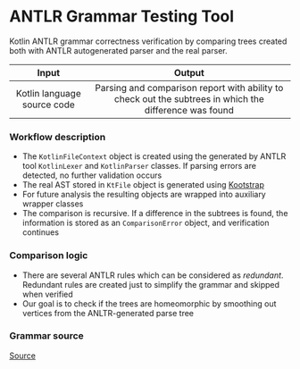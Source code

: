 # ANTLR Grammar Testing Tool
Kotlin ANTLR grammar correctness verification by comparing trees created both with ANTLR autogenerated parser and the real parser.

Input | Output
:----:|:----:
Kotlin language source code | Parsing and comparison report with ability to check out the subtrees in which the difference was found

### Workflow description
+ The `KotlinFileContext` object is created using the generated by ANTLR tool `KotlinLexer` and `KotlinParser` classes. If parsing errors are detected, no further validation occurs
+ The real AST stored in `KtFile` object is generated using [Kootstrap](https://bitbucket.org/vorpal-research/kootstrap)
+ For future analysis the resulting objects are wrapped into auxiliary wrapper classes
+ The comparison is recursive. If a difference in the subtrees is found, the information is stored as an `ComparisonError` object, and verification continues


### Comparison logic
- There are several ANTLR rules which can be considered as _redundant_. Redundant rules are created just to simplify the grammar and skipped when verified
- Our goal is to check if the trees are homeomorphic by smoothing out vertices from the ANLTR-generated parse tree

### Grammar source
[Source](https://github.com/belyaev-mikhail/kotlin-grammar)
